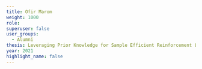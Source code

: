 ```yaml
---
title: Ofir Marom
weight: 1000
role:
superuser: false
user_groups:
  - Alumni
thesis: Leveraging Prior Knowledge for Sample Efficient Reinforcement Learning
year: 2021
highlight_name: false
---
```

